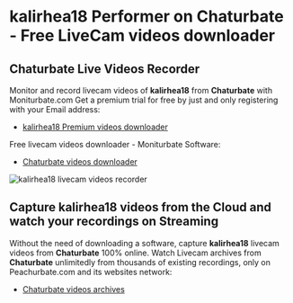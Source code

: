 # kalirhea18 Performer on Chaturbate - Free LiveCam videos downloader

## Chaturbate Live Videos Recorder

Monitor and record livecam videos of **kalirhea18** from **Chaturbate** with Moniturbate.com
Get a premium trial for free by just and only registering with your Email address:
* [kalirhea18 Premium videos downloader](https://moniturbate.com/request-demo-licence-key.html)

Free livecam videos downloader - Moniturbate Software:
* [Chaturbate videos downloader](https://moniturbate.com/moniturbate-download-software.html)

![kalirhea18 livecam videos recorder](https://peachurnet.com/templates/moniturbate-software.png)


## Capture kalirhea18 videos from the Cloud and watch your recordings on Streaming

Without the need of downloading a software, capture **kalirhea18** livecam videos from **Chaturbate** 100% online.
Watch Livecam archives from **Chaturbate** unlimitedly from thousands of existing recordings, only on Peachurbate.com and its websites network:
* [Chaturbate videos archives](https://peachurnet.com/)